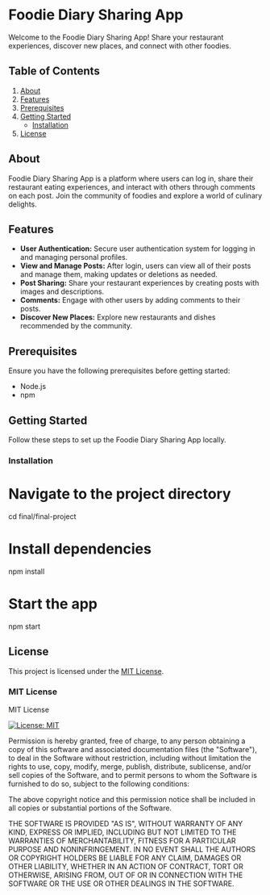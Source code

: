 # Foodie Diary Sharing App

Welcome to the Foodie Diary Sharing App! Share your restaurant experiences, discover new places, and connect with other foodies.

## Table of Contents

1. [About](#about)
2. [Features](#features)
3. [Prerequisites](#prerequisites)
4. [Getting Started](#getting-started)
    - [Installation](#installation)
5. [License](#license)

## About

Foodie Diary Sharing App is a platform where users can log in, share their restaurant eating experiences, and interact with others through comments on each post. Join the community of foodies and explore a world of culinary delights.

## Features

- **User Authentication:** Secure user authentication system for logging in and managing personal profiles.
- **View and Manage Posts:** After login, users can view all of their posts and manage them, making updates or deletions as needed.
- **Post Sharing:** Share your restaurant experiences by creating posts with images and descriptions.
- **Comments:** Engage with other users by adding comments to their posts.
- **Discover New Places:** Explore new restaurants and dishes recommended by the community.


## Prerequisites

Ensure you have the following prerequisites before getting started:

- Node.js
- npm



## Getting Started

Follow these steps to set up the Foodie Diary Sharing App locally.

### Installation

# Navigate to the project directory
cd final/final-project

# Install dependencies
npm install
# Start the app
npm start

## License

This project is licensed under the [MIT License](LICENSE).

### MIT License

MIT License

[![License: MIT](https://img.shields.io/badge/License-MIT-yellow.svg)](https://opensource.org/licenses/MIT)

Permission is hereby granted, free of charge, to any person obtaining a copy of this software and associated documentation files (the "Software"), to deal in the Software without restriction, including without limitation the rights to use, copy, modify, merge, publish, distribute, sublicense, and/or sell copies of the Software, and to permit persons to whom the Software is furnished to do so, subject to the following conditions:

The above copyright notice and this permission notice shall be included in all copies or substantial portions of the Software.

THE SOFTWARE IS PROVIDED "AS IS", WITHOUT WARRANTY OF ANY KIND, EXPRESS OR IMPLIED, INCLUDING BUT NOT LIMITED TO THE WARRANTIES OF MERCHANTABILITY, FITNESS FOR A PARTICULAR PURPOSE AND NONINFRINGEMENT. IN NO EVENT SHALL THE AUTHORS OR COPYRIGHT HOLDERS BE LIABLE FOR ANY CLAIM, DAMAGES OR OTHER LIABILITY, WHETHER IN AN ACTION OF CONTRACT, TORT OR OTHERWISE, ARISING FROM, OUT OF OR IN CONNECTION WITH THE SOFTWARE OR THE USE OR OTHER DEALINGS IN THE SOFTWARE.
